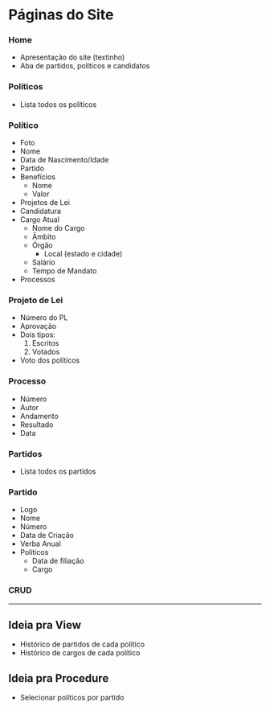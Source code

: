 # Páginas do Site
### Home
- Apresentação do site (textinho)
- Aba de partidos, políticos e candidatos
### Políticos
- Lista todos os políticos
### Político
- Foto
- Nome
- Data de Nascimento/Idade
- Partido
- Benefícios
  - Nome
  - Valor
- Projetos de Lei
- Candidatura
- Cargo Atual
  - Nome do Cargo
  - Âmbito
  - Órgão
    - Local (estado e cidade)
  - Salário
  - Tempo de Mandato
- Processos
### Projeto de Lei
- Número do PL
- Aprovação
- Dois tipos:
  1. Escritos
  2. Votados
- Voto dos políticos
### Processo
- Número
- Autor
- Andamento
- Resultado
- Data
### Partidos
- Lista todos os partidos 
### Partido
   - Logo
   - Nome
   - Número 
   - Data de Criação
   - Verba Anual
   - Políticos
     - Data de filiação
     - Cargo
### CRUD
---

## Ideia pra View
- Histórico de partidos de cada político
- Histórico de cargos de cada político

## Ideia pra Procedure
- Selecionar políticos por partido